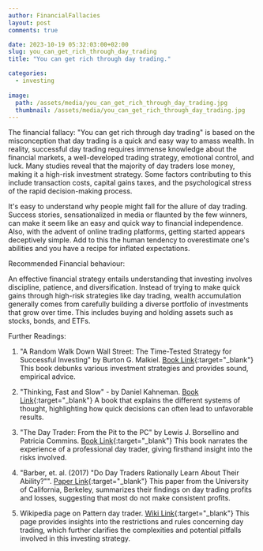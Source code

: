 ```yaml
---
author: FinancialFallacies
layout: post
comments: true

date: 2023-10-19 05:32:03:00+02:00  
slug: you_can_get_rich_through_day_trading
title: "You can get rich through day trading."

categories:
  - investing
  
image:
  path: /assets/media/you_can_get_rich_through_day_trading.jpg
  thumbnail: /assets/media/you_can_get_rich_through_day_trading.jpg
---
```


The financial fallacy: "You can get rich through day trading" is based on the misconception that day trading is a quick and easy way to amass wealth. In reality, successful day trading requires immense knowledge about the financial markets, a well-developed trading strategy, emotional control, and luck. Many studies reveal that the majority of day traders lose money, making it a high-risk investment strategy. Some factors contributing to this include transaction costs, capital gains taxes, and the psychological stress of the rapid decision-making process. 

It's easy to understand why people might fall for the allure of day trading. Success stories, sensationalized in media or flaunted by the few winners, can make it seem like an easy and quick way to financial independence. Also, with the advent of online trading platforms, getting started appears deceptively simple. Add to this the human tendency to overestimate one's abilities and you have a recipe for inflated expectations.

Recommended Financial behaviour:

An effective financial strategy entails understanding that investing involves discipline, patience, and diversification. Instead of trying to make quick gains through high-risk strategies like day trading, wealth accumulation generally comes from carefully building a diverse portfolio of investments that grow over time. This includes buying and holding assets such as stocks, bonds, and ETFs. 

Further Readings:

1. "A Random Walk Down Wall Street: The Time-Tested Strategy for Successful Investing" by Burton G. Malkiel. [Book Link](https://www.amazon.com/Random-Walk-Down-Wall-Street/dp/0393330338/ref=nosim?tag=financialfall-20){:target="_blank"}
This book debunks various investment strategies and provides sound, empirical advice.

2. "Thinking, Fast and Slow" - by Daniel Kahneman. [Book Link](https://www.amazon.com/Thinking-Fast-Slow-Daniel-Kahneman/dp/0374533555/ref=nosim?tag=financialfall-20){:target="_blank"}
A book that explains the different systems of thought, highlighting how quick decisions can often lead to unfavorable results. 

3. "The Day Trader: From the Pit to the PC" by Lewis J. Borsellino and Patricia Commins. [Book Link](https://www.amazon.com/Day-Trader-Pit-PC/dp/0471401617/ref=nosim?tag=financialfall-20){:target="_blank"}
This book narrates the experience of a professional day trader, giving firsthand insight into the risks involved.

5. "Barber, et. al. (2017) "Do Day Traders Rationally Learn About Their Ability?"". [Paper Link](https://faculty.haas.berkeley.edu/odean/papers/Day%20Traders/Day%20Trading%20and%20Learning%20110217.pdf){:target="_blank"}
This paper from the University of California, Berkeley, summarizes their findings on day trading profits and losses, suggesting that most do not make consistent profits. 

6. Wikipedia page on Pattern day trader. [Wiki Link](https://en.wikipedia.org/wiki/Pattern_day_trader){:target="_blank"}
This page provides insights into the restrictions and rules concerning day trading, which further clarifies the complexities and potential pitfalls involved in this investing strategy.
